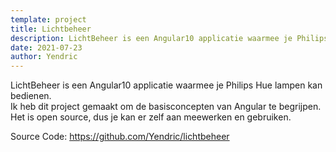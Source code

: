 ```yaml
---
template: project
title: Lichtbeheer
description: LichtBeheer is een Angular10 applicatie waarmee je Philips Hue lampen kan bedienen.
date: 2021-07-23
author: Yendric
---
```


LichtBeheer is een Angular10 applicatie waarmee je Philips Hue lampen kan bedienen.  
Ik heb dit project gemaakt om de basisconcepten van Angular te begrijpen.  
Het is open source, dus je kan er zelf aan meewerken en gebruiken.

Source Code: <https://github.com/Yendric/lichtbeheer>

